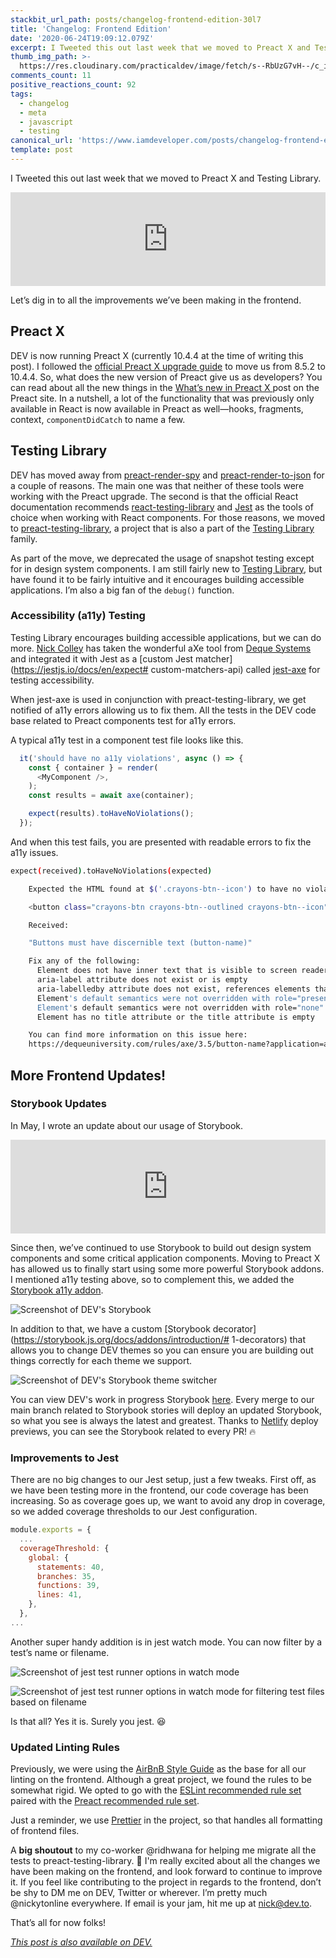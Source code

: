 ```yaml
---
stackbit_url_path: posts/changelog-frontend-edition-30l7
title: 'Changelog: Frontend Edition'
date: '2020-06-24T19:09:12.079Z'
excerpt: I Tweeted this out last week that we moved to Preact X and Testing Library....
thumb_img_path: >-
  https://res.cloudinary.com/practicaldev/image/fetch/s--RbUzG7vH--/c_imagga_scale,f_auto,fl_progressive,h_420,q_auto,w_1000/https://dev-to-uploads.s3.amazonaws.com/i/taavig1ker0pmxi35grk.png
comments_count: 11
positive_reactions_count: 92
tags:
  - changelog
  - meta
  - javascript
  - testing
canonical_url: 'https://www.iamdeveloper.com/posts/changelog-frontend-edition-30l7/'
template: post
---
```

I Tweeted this out last week that we moved to Preact X and Testing Library.


<iframe class="liquidTag" src="https://dev.to/embed/twitter?args=1273706469096140802" style="border: 0; width: 100%;"></iframe>


Let’s dig in to all the improvements we’ve been making in the frontend.

## Preact X

DEV is now running Preact X (currently 10.4.4 at the time of writing this post). I followed the [official Preact X upgrade guide](https://preactjs.com/guide/v10/upgrade-guide/) to move us from 8.5.2 to 10.4.4. So, what does the new version of Preact give us as developers? You can read about all the new things in the [What’s new in Preact X
](https://preactjs.com/guide/v10/whats-new/) post on the Preact site. In a nutshell, a lot of the functionality that was previously only available in React is now available in Preact as well—hooks, fragments, context, 
`componentDidCatch`
 to name a few.

## Testing Library
DEV has moved away from [preact-render-spy](https://github.com/mzgoddard/preact-render-spy) and [preact-render-to-json](https://github.com/nathancahill/preact-render-to-json) for a couple of reasons. The main one was that neither of these tools were working with the Preact upgrade. The second is that the official React documentation recommends [react-testing-library](https://testing-library.com/docs/react-testing-library) and [Jest](https://jestjs.io/) as the tools of choice when working with React components. For those reasons, we moved to [preact-testing-library](https://github.com/testing-library/preact-testing-library), a project that is also a part of the [Testing Library](https://testing-library.com/) family.

As part of the move, we deprecated the usage of snapshot testing except for in design system components. I am still fairly new to [Testing Library](https://testing-library.com/), but have found it to be fairly intuitive and it encourages building accessible applications. I’m also a big fan of the 
`debug()`
 function.

### Accessibility (a11y) Testing

Testing Library encourages building accessible applications, but we can do more. [Nick Colley](https://github.com/nickcolley) has taken the wonderful aXe tool from [Deque Systems](https://www.deque.com/) and integrated it with Jest as a [custom Jest matcher](https://jestjs.io/docs/en/expect# custom-matchers-api) called [jest-axe](https://github.com/nickcolley/jest-axe) for testing accessibility.

When jest-axe is used in conjunction with preact-testing-library, we get notified of a11y errors allowing us to fix them. All the tests in the DEV code base related to Preact components test for a11y errors.

A typical a11y test in a component test file looks like this.


```javascript
  it('should have no a11y violations', async () => {
    const { container } = render(
      <MyComponent />,
    );
    const results = await axe(container);

    expect(results).toHaveNoViolations();
  });
```


And when this test fails, you are presented with readable errors to fix the a11y issues.


```bash
expect(received).toHaveNoViolations(expected)

    Expected the HTML found at $('.crayons-btn--icon') to have no violations:

    <button class="crayons-btn crayons-btn--outlined crayons-btn--icon" type="button" data-testid="subscription-settings">

    Received:

    "Buttons must have discernible text (button-name)"

    Fix any of the following:
      Element does not have inner text that is visible to screen readers
      aria-label attribute does not exist or is empty
      aria-labelledby attribute does not exist, references elements that do not exist or references elements that are empty
      Element's default semantics were not overridden with role="presentation"
      Element's default semantics were not overridden with role="none"
      Element has no title attribute or the title attribute is empty

    You can find more information on this issue here: 
    https://dequeuniversity.com/rules/axe/3.5/button-name?application=axeAPI
```


## More Frontend Updates!
### Storybook Updates

In May, I wrote an update about our usage of Storybook.


<iframe class="liquidTag" src="https://dev.to/embed/link?args=https%3A%2F%2Fdev.to%2Fdevteam%2Fchangelog-dev-has-some-stories-for-you-15kn" style="border: 0; width: 100%;"></iframe>


Since then, we’ve continued to use Storybook to build out design system components and some critical application components. Moving to Preact X has allowed us to finally start using some more powerful Storybook addons. I mentioned a11y testing above, so to complement this, we added the [Storybook a11y addon](https://github.com/storybookjs/storybook/tree/master/addons/a11y).

![Screenshot of DEV's Storybook](https://dev-to-uploads.s3.amazonaws.com/i/6r9hi9d4dzks6xg830dn.png)

In addition to that, we have a custom [Storybook decorator](https://storybook.js.org/docs/addons/introduction/# 1-decorators) that allows you to change DEV themes so you can ensure you are building out things correctly for each theme we support.

![Screenshot of DEV's Storybook theme switcher](https://dev-to-uploads.s3.amazonaws.com/i/5m5nmopxsvq7l4g8jywe.png)

You can view DEV's work in progress Storybook [here](https://storybook.forem.com). Every merge to our main branch related to Storybook stories will deploy an updated Storybook, so what you see is always the latest and greatest. Thanks to [Netlify](https://www.netlify.com/) deploy previews, you can see the Storybook related to every PR! 🔥

### Improvements to Jest

There are no big changes to our Jest setup, just a few tweaks. First off, as we have been testing more in the frontend, our code coverage has been increasing. So as coverage goes up, we want to avoid any drop in coverage, so we added coverage thresholds to our Jest configuration.


```javascript
module.exports = {
  ...
  coverageThreshold: {
    global: {
      statements: 40,
      branches: 35,
      functions: 39,
      lines: 41,
    },
  },
...
```


Another super handy addition is in jest watch mode. You can now filter by a test’s name or filename.

![Screenshot of jest test runner options in watch mode](https://dev-to-uploads.s3.amazonaws.com/i/6alsv3g4epkpn9r84qgy.png)

![Screenshot of jest test runner options in watch mode for filtering test files based on filename](https://dev-to-uploads.s3.amazonaws.com/i/i4yqse0rnlxpsfmydy4e.png)

Is that all? Yes it is. Surely you jest. 😆

### Updated Linting Rules

Previously, we were using the [AirBnB Style Guide](https://github.com/airbnb/javascript) as the base for all our linting on the frontend. Although a great project, we found the rules to be somewhat rigid. We opted to go with the [ESLint recommended rule set](https://github.com/eslint/eslint/blob/master/conf/eslint-recommended.js) paired with the [Preact recommended rule set](https://github.com/preactjs/eslint-config-preact).

Just a reminder, we use [Prettier](https://prettier.io/) in the project, so that handles all formatting of frontend files.

A **big shoutout** to my co-worker @ridhwana for helping me migrate all the tests to preact-testing-library. 👏 I'm really excited about all the changes we have been making on the frontend, and look forward to continue to improve it. If you feel like contributing to the project in regards to the frontend, don’t be shy to DM me on DEV, Twitter or wherever. I’m pretty much @nickytonline everywhere. If email is your jam, hit me up at nick@dev.to.

That’s all for now folks!





*[This post is also available on DEV.](https://dev.to/devteam/changelog-frontend-edition-30l7)*


<script>
const parent = document.getElementsByTagName('head')[0];
const script = document.createElement('script');
script.type = 'text/javascript';
script.src = 'https://cdnjs.cloudflare.com/ajax/libs/iframe-resizer/4.1.1/iframeResizer.min.js';
script.charset = 'utf-8';
script.onload = function() {
    window.iFrameResize({}, '.liquidTag');
};
parent.appendChild(script);
</script>    
